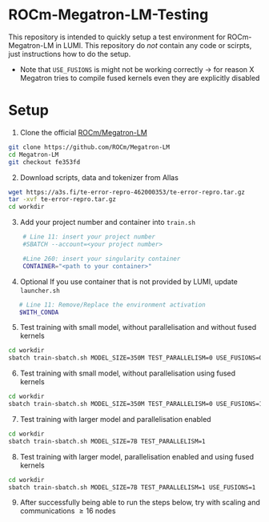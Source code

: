 # ROCm-Megatron-LM-Testing
This repository is intended to quickly setup a test environment for ROCm-Megatron-LM in LUMI. This repository do _not_ contain any code or scirpts, just instructions how to do the setup.
- Note that `USE_FUSIONS` is might not be working correctly &rarr; for reason X Megatron tries to compile fused kernels even they are explicitly disabled
# Setup
1. Clone the official [ROCm/Megatron-LM](https://github.com/ROCm/Megatron-LM)
```bash
git clone https://github.com/ROCm/Megatron-LM
cd Megatron-LM
git checkout fe353fd
```
2. Download scripts, data and tokenizer from Allas
```bash
wget https://a3s.fi/te-error-repro-462000353/te-error-repro.tar.gz
tar -xvf te-error-repro.tar.gz
cd workdir
```
3. Add your project number and container into `train.sh`
```bash
    # Line 11: insert your project number
    #SBATCH --account=<your project number>

    #Line 260: insert your singularity container
    CONTAINER="<path to your container>"
```
4. Optional If you use container that is not provided by LUMI, update `launcher.sh`
 ```bash
    # Line 11: Remove/Replace the environment activation
    $WITH_CONDA
```
5. Test training with small model, without parallelisation and without fused kernels
```bash
cd workdir
sbatch train-sbatch.sh MODEL_SIZE=350M TEST_PARALLELISM=0 USE_FUSIONS=0
```
6. Test training with small model, without parallelisation using fused kernels
```bash
cd workdir
sbatch train-sbatch.sh MODEL_SIZE=350M TEST_PARALLELISM=0 USE_FUSIONS=1
```
7. Test training with larger model and parallelisation enabled
```bash
cd workdir
sbatch train-sbatch.sh MODEL_SIZE=7B TEST_PARALLELISM=1
```
8. Test training with larger model, parallelisation enabled and using fused kernels
```bash
cd workdir
sbatch train-sbatch.sh MODEL_SIZE=7B TEST_PARALLELISM=1 USE_FUSIONS=1
```
9. After successfully being able to run the steps below, try with scaling and communications $\geq16$ nodes